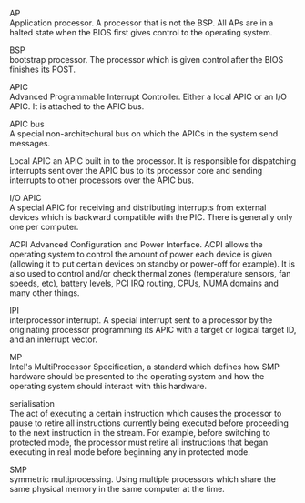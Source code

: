 AP  
Application processor. A processor that is not the BSP. All APs are in a halted state when the BIOS first gives control to the operating system.

BSP  
bootstrap processor. The processor which is given control after the BIOS finishes its POST.

APIC  
Advanced Programmable Interrupt Controller. Either a local APIC or an I/O APIC. It is attached to the APIC bus.

APIC bus  
A special non-architechural bus on which the APICs in the system send messages.

Local APIC
an APIC built in to the processor. It is responsible for dispatching interrupts sent over the APIC bus to its processor core and sending interrupts to other processors over the APIC bus.

I/O APIC  
A special APIC for receiving and distributing interrupts from external devices which is backward compatible with the PIC. There is generally only one per computer.

ACPI
Advanced Configuration and Power Interface. ACPI allows the operating system to control the amount of power each device is given (allowing it to put certain devices on standby or power-off for example). It is also used to control and/or check thermal zones (temperature sensors, fan speeds, etc), battery levels, PCI IRQ routing, CPUs, NUMA domains and many other things.

IPI  
interprocessor interrupt. A special interrupt sent to a processor by the originating processor programming its APIC with a target or logical target ID, and an interrupt vector.

MP  
Intel's MultiProcessor Specification, a standard which defines how SMP hardware should be presented to the operating system and how the operating system should interact with this hardware.

serialisation  
The act of executing a certain instruction which causes the processor to pause to retire all instructions currently being executed before proceeding to the next instruction in the stream. For example, before switching to protected mode, the processor must retire all instructions that began executing in real mode before beginning any in protected mode.

SMP  
symmetric multiprocessing. Using multiple processors which share the same physical memory in the same computer at the time.